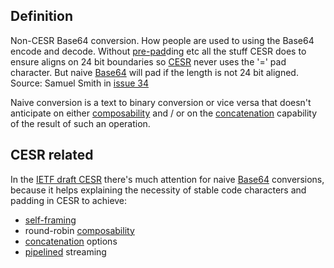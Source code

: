 ## Definition

Non-CESR Base64 conversion. How people are used to using the Base64 encode and decode. Without [pre-pad](pre-pad.md)ding etc all the stuff CESR does to ensure aligns on 24 bit boundaries so [CESR](CESR.md) never uses the '=' pad character. But naive [Base64](Base64.md) will pad if the length is not 24 bit aligned.\
Source: Samuel Smith in [issue 34](https://github.com/WebOfTrust/ietf-cesr/issues/34)

Naive conversion is a text to binary conversion or vice versa that doesn't anticipate on either [composability](composability.md) and / or on the [concatenation](concatenation.md) capability of the result of such an operation.

## CESR related

In the [IETF draft CESR](https://github.com/WebOfTrust/ietf-cesr/blob/main/draft-ssmith-cesr.md#conversions) there's much attention for naive [Base64](base64.md) conversions, because it helps explaining the necessity of stable code characters and padding in CESR to achieve:

- [self-framing](self-framing.md)
- round-robin [composability](composability.md)
- [concatenation](concatenation.md) options
- [pipelined](pipelining.md) streaming
